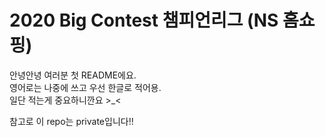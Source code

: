 # 2020 Big Contest 챔피언리그 (NS 홈쇼핑)

안녕안녕 여러분 첫 README에요.  
영어로는 나중에 쓰고 우선 한글로 적어용.  
일단 적는게 중요하니깐요 >_<  
  
참고로 이 repo는 private입니다!!  